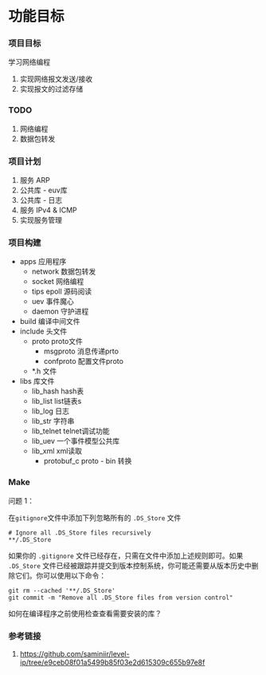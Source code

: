 # 功能目标

### 项目目标
学习网络编程
1. 实现网络报文发送/接收
2. 实现报文的过滤存储

### TODO
1. 网络编程
2. 数据包转发

### 项目计划
1. 服务 ARP 
2. 公共库 - euv库
3. 公共库 - 日志
4. 服务 IPv4 & ICMP
5. 实现服务管理

### 项目构建
- apps 应用程序
  - network 数据包转发
  - socket 网络编程
  - tips epoll 源码阅读
  - uev 事件魔心
  - daemon 守护进程
- build 编译中间文件
- include 头文件
  - proto proto文件
    - msgproto  消息传递prto
    - confproto 配置文件proto
  - *.h 文件
- libs 库文件
  - lib_hash hash表
  - lib_list list链表s
  - lib_log 日志
  - lib_str 字符串
  - lib_telnet telnet调试功能
  - lib_uev 一个事件模型公共库
  - lib_xml xml读取
    - protobuf_c proto - bin 转换

### Make


问题 1：

在`gitignore`文件中添加下列忽略所有的 `.DS_Store` 文件

```
# Ignore all .DS_Store files recursively
**/.DS_Store
```

如果你的 `.gitignore` 文件已经存在，只需在文件中添加上述规则即可。如果 `.DS_Store` 文件已经被跟踪并提交到版本控制系统，你可能还需要从版本历史中删除它们。你可以使用以下命令：


```
git rm --cached '**/.DS_Store'
git commit -m "Remove all .DS_Store files from version control"
```


如何在编译程序之前使用检查查看需要安装的库？

### 参考链接
1. https://github.com/saminiir/level-ip/tree/e9ceb08f01a5499b85f03e2d615309c655b97e8f